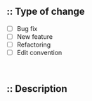 ## :: Type of change

- [ ] Bug fix
- [ ] New feature
- [ ] Refactoring
- [ ] Edit convention

<br />

## :: Description

<br />
